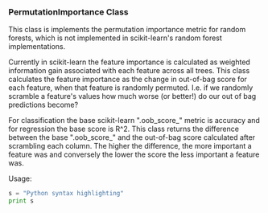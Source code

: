 ### PermutationImportance Class

This class is implements the permutation importance metric for random forests, which is not implemented in scikit-learn's random forest implementations.

Currently in scikit-learn the feature importance is calculated as weighted information gain associated with each feature across all trees. This class calculates the feature importance as the change in out-of-bag score for each feature, when that feature is randomly permuted. I.e. if we randomly scramble a feature's values how much worse (or better!) do our out of bag predictions become?

For classification the base scikit-learn ".oob_score_" metric is accuracy and for regression the base score is R^2. This class returns the difference between the base ".oob_score_" and the out-of-bag score calculated after scrambling each column. The higher the difference, the more important a feature was and conversely the lower the score the less important a feature was.

Usage:
```python
s = "Python syntax highlighting"
print s
```
